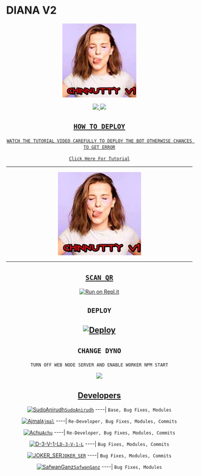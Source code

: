 
# DIANA V2

<div align="center">
  <img border-radius: 15px src="oie_xZEk8VuagZqv.jpg" width="200" height="200"/>

<p align="center">
  <a href=""><img src="https://img.shields.io/badge/Instagram-E4405F?style=for-the-badge&logo=instagram&logoColor=white"/> 
  <a href="https://wa.me/918590967139"><img src="https://img.shields.io/badge/WhatsApp-25D366?style=for-the-badge&logo=whatsapp&logoColor=white" />
</p>


## ```HOW TO DEPLOY```
`WATCH THE TUTORIAL VIDEO CAREFULLY TO DEPLOY THE BOT OTHERWISE CHANCES TO GET ERROR`

[`Click Here For Tutorial`](https://youtu.be/bb2YfTT4Hv4)

----------

<p align="center">
  <a href="https://youtu.be/bb2YfTT4Hv4"><img src="oie_xZEk8VuagZqv.jpg" />
</p>

-------


## `SCAN QR`

[![Run on Repl.it](https://repl.it/badge/github/quiec/whatsAlfa)](https://replit.com/@AjmalAchu123/Wizard-Ser-Qr-test)

## `DEPLOY`


[![Deploy](https://www.herokucdn.com/deploy/button.svg)](https://heroku.com/deploy?template=https://github.com/Ajmal-Achu/Nandhutty-V3.git) 
----------


## `CHANGE DYNO`

`TURN OFF WEB NODE SERVER AND ENABLE WORKER NPM START`

<p align="center">
  <a href="https://github.com/Ajmal-Achu"><img src="https://i.imgur.com/aSw2GKZ.jpeg" />
</p>


## Developers
  <div align="center">
  
  [![SudoAnirudh](https://telegra.ph/file/b75e00136978ddd1aa558.jpg)](https://github.com/SudoAnirudh)[`SudoAnirudh`](https://github.com/SudoAnirudh)
----|
   `Base, Bug Fixes, Modules`

  [![Ajmal](https://i.imgur.com/0eDfjxn.jpeg)](https://github.com/Ajmal-Achu)[`Ajmal`](https://github.com/Ajmal-Achu)
----|
   `Re-Developer, Bug Fixes, Modules, Commits`

   [![Achu](https://i.imgur.com/sKzm7EK.jpeg)](https://github.com/Ajmal-Achu)[`Achu`](https://github.com/Ajmal-Achu)
----|
   `Re-Developer, Bug Fixes, Modules, Commits`

   [![D-3-V-1-L](https://i.imgur.com/CqEfYef.jpeg)](https://github.com/D-3-V-1-L)[`D-3-V-1-L`](https://github.com/D-3-V-1-L)
----|
   `Bug Fixes, Modules, Commits`

[![JOKER_SER](https://telegra.ph/file/360ff7e7ca78006e5f8ad.jpg)](https://github.com/JOKER_SER)[`JOKER_SER`](https://github.com/JOKER_SER)
----|
   `Bug Fixes, Modules, Commits`

[![SafwanGanz](https://telegra.ph/file/600e12ac7fbd5e766716c.jpg)](https://github.com/SafwanGanz)[`SafwanGanz`](https://github.com/SafwanGanz)
----|
   `Bug Fixes, Modules`


                                  
  </div
